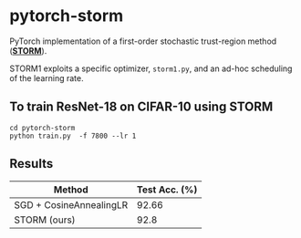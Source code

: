 # pytorch-storm
PyTorch implementation of a first-order stochastic trust-region method ([**STORM**](https://pubsonline.informs.org/doi/abs/10.1287/ijoo.2019.0016)).

STORM1 exploits a specific optimizer, `storm1.py`, and an ad-hoc scheduling of the learning rate.

## To train ResNet-18 on CIFAR-10 using STORM
```
cd pytorch-storm
python train.py  -f 7800 --lr 1 
```
## Results
| Method      | Test Acc. (%) |
| ----------- | ----------- |
| SGD + CosineAnnealingLR   | 92.66        |
| STORM (ours)   | 92.8        |
